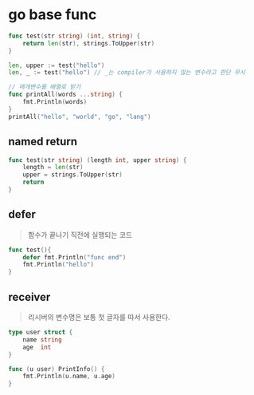 # go base func

```go
func test(str string) (int, string) {
    return len(str), strings.ToUpper(str)
}

len, upper := test("hello")
len, _ := test("hello") // _는 compiler가 사용하지 않는 변수라고 판단 무시

// 매개변수를 배열로 받기
func printAll(words ...string) {
    fmt.Println(words)
}
printAll("hello", "world", "go", "lang")
```

## named return

```go
func test(str string) (length int, upper string) {
    length = len(str)
    upper = strings.ToUpper(str)
    return
}
```

## defer

> 함수가 끝나기 직전에 실행되는 코드

```go
func test(){
    defer fmt.Println("func end")
    fmt.Println("hello")
}
```

## receiver

> 리시버의 변수명은 보통 첫 글자를 따서 사용한다.

```go
type user struct {
    name string
    age  int
}

func (u user) PrintInfo() {
    fmt.Println(u.name, u.age)
}
```
